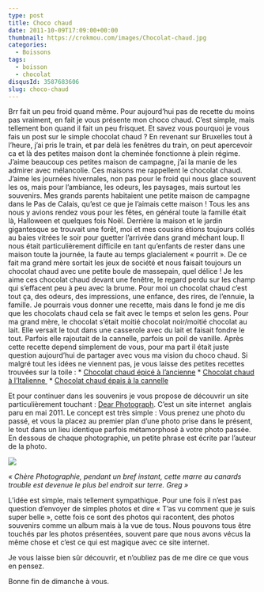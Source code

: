 ```yaml
---
type: post
title: Choco chaud
date: 2011-10-09T17:09:00+00:00
thumbnail: https://crokmou.com/images/Chocolat-chaud.jpg
categories: 
  - Boissons
tags: 
  - boisson
  - chocolat
disqusId: 3587683606
slug: choco-chaud
---
```


Brr fait un peu froid quand même. Pour aujourd’hui pas de recette du moins pas vraiment, en fait je vous présente mon choco chaud. C’est simple, mais tellement bon quand il fait un peu frisquet. Et savez vous pourquoi je vous fais un post sur le simple chocolat chaud ? En revenant sur Bruxelles tout à l’heure, j’ai pris le train, et par delà les fenêtres du train, on peut apercevoir ca et là des petites maison dont la cheminée fonctionne à plein régime. J’aime beaucoup ces petites maison de campagne, j’ai la manie de les admirer avec mélancolie. Ces maisons me rappellent le chocolat chaud.  J’aime les journées hivernales, non pas pour le froid qui nous glace souvent les os, mais pour l’ambiance, les odeurs, les paysages, mais surtout les souvenirs.  Mes grands parents habitaient une petite maison de campagne dans le Pas de Calais, qu’est ce que je l’aimais cette maison ! Tous les ans nous y avions rendez vous pour les fêtes, en général toute la famille était là, Halloween et quelques fois Noël. Derrière la maison et le jardin gigantesque se trouvait une forêt, moi et mes cousins étions toujours collés au baies vitrées le soir pour guetter l’arrivée dans grand méchant loup. Il nous était particulièrement difficile en tant qu’enfants de rester dans une maison toute la journée, la faute au temps glacialement « pourrit ». De ce fait ma grand mère sortait les jeux de société et nous faisait toujours un chocolat chaud avec une petite boule de massepain, quel délice ! Je les aime ces chocolat chaud devant une fenêtre, le regard perdu sur les champ qui s’effacent peu à peu avec la brume. Pour moi un chocolat chaud c’est tout ça, des odeurs, des impressions, une enfance, des rires, de l’ennuie, la famille. Je pourrais vous donner une recette, mais dans le fond je me dis que les chocolats chaud cela se fait avec le temps et selon les gens. Pour ma grand mère, le chocolat s’était moitié chocolat noir/moitié chocolat au lait. Elle versait le tout dans une casserole avec du lait et faisait fondre le tout. Parfois elle rajoutait de la cannelle, parfois un poil de vanille. Après cette recette depend simplement de vous, pour ma part il était juste question aujourd’hui de partager avec vous ma vision du choco chaud.  Si malgré tout les idées ne viennent pas, je vous laisse des petites recettes trouvées sur la toile : * [Chocolat chaud épicé à l’ancienne](http://sandrakavital.blogspot.com/2010/02/churros-chocolat-chaud-lancienne.html) * [Chocolat chaud à l’Italienne ](http://beaualalouche.canalblog.com/archives/2007/03/28/4338238.html) * [Chocolat chaud épais à la cannelle](http://lacuisinedelaloutre.over-blog.com/article-chocolat-chaud-a-la-cannelle-41572331.html)

Et pour continuer dans les souvenirs je vous propose de découvrir un site particulièrement touchant : [Dear Photograph](http://dearphotograph.com/). C’est un site internet  anglais paru en mai 2011\. Le concept est très simple : Vous prenez une photo du passé, et vous la placez au premier plan d’une photo prise dans le présent, le tout dans un lieu identique parfois métamorphosé à votre photo passée. En dessous de chaque photographie, un petite phrase est écrite par l’auteur de la photo.

[![](http://3.bp.blogspot.com/-XfD79YZXW6Y/TpHGO9-_J2I/AAAAAAAAA0g/QlJgaoGRXfE/s400/tumblr_lr4f30xmkd1qcuqzso1_500.jpg)](http://3.bp.blogspot.com/-XfD79YZXW6Y/TpHGO9-_J2I/AAAAAAAAA0g/QlJgaoGRXfE/s1600/tumblr_lr4f30xmkd1qcuqzso1_500.jpg)

_« Chère Photographie, pendant un bref instant, cette marre au canards trouble est devenue le plus bel endroit sur terre. Greg »_

L’idée est simple, mais tellement sympathique. Pour une fois il n’est pas question d’envoyer de simples photos et dire « T’as vu comment que je suis super belle », cette fois ce sont des photos qui racontent, des photos souvenirs comme un album mais à la vue de tous. Nous pouvons tous être touchés par les photos présentées, souvent pare que nous avons vécus la même chose et c’est ce qui est magique avec ce site internet.

Je vous laisse bien sûr découvrir, et n’oubliez pas de me dire ce que vous en pensez.

Bonne fin de dimanche à vous.
